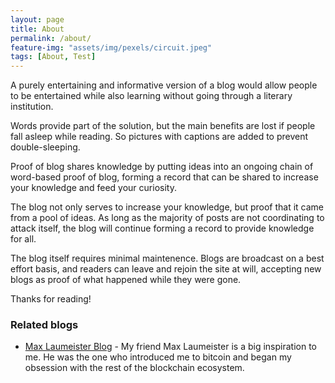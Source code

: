 ```yaml
---
layout: page
title: About
permalink: /about/
feature-img: "assets/img/pexels/circuit.jpeg"
tags: [About, Test]
---
```


A purely entertaining and informative version of a blog would allow people to be entertained while also learning without going through a literary institution.

Words provide part of the solution, but the main benefits are lost if people fall asleep while reading. So pictures with captions are added to prevent double-sleeping.

Proof of blog shares knowledge by putting ideas into an ongoing chain of word-based proof of blog, forming a record that can be shared to increase your knowledge and feed your curiosity.

The blog not only serves to increase your knowledge, but proof that it came from a pool of ideas. As long as the majority of posts are not coordinating to attack itself, the blog will continue forming a record to provide knowledge for all.

The blog itself requires minimal maintenence. Blogs are broadcast on a best effort basis, and readers can leave and rejoin the site at will, accepting new blogs as proof of what happened while they were gone.

Thanks for reading!

### Related blogs
* [Max Laumeister Blog](https://www.maxlaumeister.com/blog/) - My friend Max Laumeister is a big inspiration to me. He was the one who introduced me to bitcoin and began my obsession with the rest of the blockchain ecosystem.